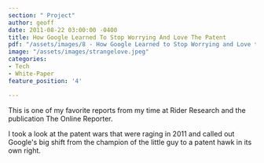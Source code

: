 ```yaml
---
section: " Project"
author: geoff
date: 2011-08-22 03:00:00 -0400
title: How Google Learned To Stop Worrying And Love The Patent
pdf: "/assets/images/8 - How Google Learned to Stop Worrying and Love the Patent.pdf"
image: "/assets/images/strangelove.jpeg"
categories:
- Tech
- White-Paper
feature_position: '4'

---
```

This is one of my favorite reports from my time at Rider Research and the publication The Online Reporter.

I took a look at the patent wars that were raging in 2011 and called out Google's big shift from the champion of the little guy to a patent hawk in its own right.